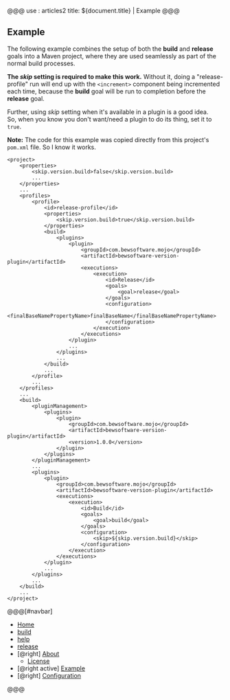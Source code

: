 @@@
use : articles2
title: ${document.title} | Example
@@@


## Example

The following example combines the setup of both the **build** and **release** goals
into a Maven project, where they are used seamlessly as part of the normal build processes.

**The _skip_ setting is required to make this work.**  Without it, doing a "release-profile"
run will end up with the `<increment>` component being incremented each time,
because the **build** goal will be run to completion before the **release** goal.

Further, using _skip_ setting when it's available in a plugin is a good idea.  
So, when you know you don't want/need a plugin to do its thing, set it to `true`.

**Note:** The code for this example was copied directly from this project's `pom.xml` 
file.  So I know it works.

```
<project>
    <properties>
        <skip.version.build>false</skip.version.build>
        ...
    </properties>
    ...
    <profiles>
        <profile>
            <id>release-profile</id>
            <properties>
                <skip.version.build>true</skip.version.build>
            </properties>
            <build>
                <plugins>                        
                    <plugin>                    
                        <groupId>com.bewsoftware.mojo</groupId>
                        <artifactId>bewsoftware-version-plugin</artifactId>
                        <executions>
                            <execution>
                                <id>Release</id>
                                <goals>
                                    <goal>release</goal>
                                </goals>
                                <configuration>
                                    <finalBaseNamePropertyName>finalBaseName</finalBaseNamePropertyName>
                                </configuration>
                            </execution>
                        </executions>
                    </plugin>
                    ...
                </plugins>
                ...
            </build>
            ...
        </profile>
        ...
    </profiles>
    ...
    <build>
        <pluginManagement>
            <plugins>                 
                <plugin>
                    <groupId>com.bewsoftware.mojo</groupId>
                    <artifactId>bewsoftware-version-plugin</artifactId>
                    <version>1.0.0</version>
                </plugin>
            </plugins>                 
        </pluginManagement>
        ...
        <plugins>
            <plugin>                    
                <groupId>com.bewsoftware.mojo</groupId>
                <artifactId>bewsoftware-version-plugin</artifactId>
                <executions>
                    <execution>
                        <id>Build</id>
                        <goals>
                            <goal>build</goal>
                        </goals>
                        <configuration>
                            <skip>${skip.version.build}</skip>
                        </configuration>
                    </execution>
                </executions>
            </plugin>
            ...
        </plugins>
        ...
    </build>
    ...
</project>

```


@@@[#navbar]
- [Home]
- [build]
- [help]
- [release]
- [@right] [About]
    - [License]
- [@right active] [Example](#)
- [@right] [Configuration]


[About]:About.html
[build]:Build.html
[Configuration]:Configuration.html
[help]:Help.html
[Home]:index.html
[release]:Release.html
[License]:LICENSE.html
[Example]:Example.html
@@@
